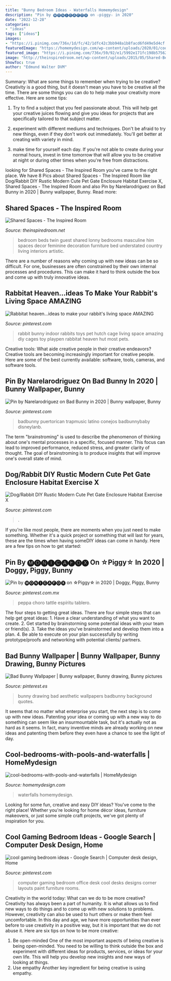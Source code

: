 ```yaml
---
title: "Bunny Bedroom Ideas - Waterfalls Homemydesign"
description: "Pin by 🅜🅞🅝🅘🅒🅐🅕🅞🅧 on ☆piggy☆ in 2020"
date: "2022-12-28"
categories:
- "ideas"
tags: ["ideas"]
images:
- "https://i.pinimg.com/736x/1d/fc/42/1dfc42c3bb948a1b8facd6fd49e5d4cf.jpg"
featuredImage: "https://homemydesign.com/wp-content/uploads/2020/01/cool-bedrooms-with-pools-and-waterfalls.jpg"
featured_image: "https://i.pinimg.com/736x/59/92/e1/5992e171fc198b57562bcf24b54f2e4e.jpg"
image: "http://theinspiredroom.net/wp-content/uploads/2015/05/Shared-Bedroom-with-Twin-Beds-Lonny.jpg"
ShowToc: true
author: "Edmund Walter DVM"
---
```



Summary: What are some things to remember when trying to be creative?
Creativity is a good thing, but it doesn't mean you have to be creative all the time. There are some things you can do to help make your creativity more effective. Here are some tips:
1. Try to find a subject that you feel passionate about. This will help get your creative juices flowing and give you ideas for projects that are specifically tailored to that subject matter.

2. experiment with different mediums and techniques. Don't be afraid to try new things, even if they don't work out immediately. You'll get better at creating with variety in mind.

3. make time for yourself each day. If you're not able to create during your normal hours, invest in time tomorrow that will allow you to be creative at night or during other times when you're free from distractions.

	

		
looking for Shared Spaces - The Inspired Room you've came to the right place. We have 8 Pics about Shared Spaces - The Inspired Room like Dog/Rabbit DIY Rustic Modern Cute Pet Gate Enclosure Habitat Exercise X, Shared Spaces - The Inspired Room and also Pin by Narelarodriguez on Bad Bunny in 2020 | Bunny wallpaper, Bunny. Read more:
		
    
## Shared Spaces - The Inspired Room

<img loading=lazy src="http://theinspiredroom.net/wp-content/uploads/2015/05/Shared-Bedroom-with-Twin-Beds-Lonny.jpg" onerror="this.onerror=null;this.src='https://tse1.mm.bing.net/th?id=OIP.3cof8KYx3cKFTmQHnC8UFQHaF7&amp;pid=15.1';" alt="Shared Spaces - The Inspired Room">

_Source: theinspiredroom.net_

>bedroom beds twin guest shared lonny bedrooms masculine him spaces decor feminine decoration furniture bed understated country living interiors artistic. 

	

There are a number of reasons why coming up with new ideas can be so difficult. For one, businesses are often constrained by their own internal processes and procedures. This can make it hard to think outside the box and come up with truly innovative ideas.

    
## Rabbitat Heaven...ideas To Make Your Rabbit&#039;s Living Space AMAZING

<img loading=lazy src="https://i.pinimg.com/736x/e4/0c/1b/e40c1b8ed24ddf77045cf6bee94aff9d--bunny-room-bunny-hutch.jpg?b=t" onerror="this.onerror=null;this.src='https://tse2.mm.bing.net/th?id=OIP.Qe24I7qxUPdNoSxR0m5pngHaF9&amp;pid=15.1';" alt="Rabbitat heaven...ideas to make your rabbit&#039;s living space AMAZING">

_Source: pinterest.com_

>rabbit bunny indoor rabbits toys pet hutch cage living space amazing diy cages toy playpen rabbitat heaven hut most pets. 

	

Creative tools: What aide creative people in their creative endeavors?
Creative tools are becoming increasingly important for creative people. Here are some of the best currently available: software, tools, cameras, and software tools.

    
## Pin By Narelarodriguez On Bad Bunny In 2020 | Bunny Wallpaper, Bunny

<img loading=lazy src="https://i.pinimg.com/736x/bf/3d/2a/bf3d2a904cbf103b1a3f073f745c3385.jpg" onerror="this.onerror=null;this.src='https://tse2.mm.bing.net/th?id=OIP.9_DBhi7gdmn-h9sYSbu4WwHaNJ&amp;pid=15.1';" alt="Pin by Narelarodriguez on Bad Bunny in 2020 | Bunny wallpaper, Bunny">

_Source: pinterest.com_

>badbunny puertorican trapmusic latino conejos badbunnybaby disneylanb. 

	

The term "brainstroming" is used to describe the phenomenon of thinking about one's mental processes in a specific, focused manner. This focus can lead to improved performance, reduced stress, and greater clarity of thought. The goal of brainstroming is to produce insights that will improve one's overall state of mind.

    
## Dog/Rabbit DIY Rustic Modern Cute Pet Gate Enclosure Habitat Exercise X

<img loading=lazy src="https://i.pinimg.com/originals/2b/33/7e/2b337eec1981ac66e3f0b5c8c477ce5d.jpg" onerror="this.onerror=null;this.src='https://tse2.mm.bing.net/th?id=OIP.Y6JLi_yIMiwpr7DhFolWsAHaJ4&amp;pid=15.1';" alt="Dog/Rabbit DIY Rustic Modern Cute Pet Gate Enclosure Habitat Exercise X">

_Source: pinterest.com_

>. 

	

If you're like most people, there are moments when you just need to make something. Whether it's a quick project or something that will last for years, these are the times when having someDIY ideas can come in handy. Here are a few tips on how to get started:

    
## Pin By 🅜🅞🅝🅘🅒🅐🅕🅞🅧 On ☆Piggy☆ In 2020 | Doggy, Piggy, Bunny

<img loading=lazy src="https://i.pinimg.com/736x/1d/fc/42/1dfc42c3bb948a1b8facd6fd49e5d4cf.jpg" onerror="this.onerror=null;this.src='https://tse4.mm.bing.net/th?id=OIP.LvQnh3heSB3UKHHXMk5DNwHaHa&amp;pid=15.1';" alt="Pin by 🅜🅞🅝🅘🅒🅐🅕🅞🅧 on ☆Piggy☆ in 2020 | Doggy, Piggy, Bunny">

_Source: pinterest.com.mx_

>peppa choro tattle espíritu tablero. 

	

The four steps to getting great ideas.
There are four simple steps that can help get great ideas: 1. Have a clear understanding of what you want to create.
2. Get started by brainstorming some potential ideas with your team or friend(s).
3. Take the ideas you've brainstormed and develop them into a plan. 
4. Be able to execute on your plan successfully by writing prototype/proofs and networking with potential clients/ partners.

    
## Bad Bunny Wallpaper | Bunny Wallpaper, Bunny Drawing, Bunny Pictures

<img loading=lazy src="https://i.pinimg.com/736x/59/92/e1/5992e171fc198b57562bcf24b54f2e4e.jpg" onerror="this.onerror=null;this.src='https://tse4.mm.bing.net/th?id=OIP.CzNOZnITCsGP0-a4csubzAHaNK&amp;pid=15.1';" alt="Bad Bunny Wallpaper | Bunny wallpaper, Bunny drawing, Bunny pictures">

_Source: pinterest.es_

>bunny drawing bad aesthetic wallpapers badbunny background quotes. 

	

It seems that no matter what enterprise you start, the next step is to come up with new ideas. Patenting your idea or coming up with a new way to do something can seem like an insurmountable task, but it's actually not as hard as it seems. In fact, many inventive minds are already working on new ideas and patenting them before they even have a chance to see the light of day.

    
## Cool-bedrooms-with-pools-and-waterfalls | HomeMydesign

<img loading=lazy src="https://homemydesign.com/wp-content/uploads/2020/01/cool-bedrooms-with-pools-and-waterfalls.jpg" onerror="this.onerror=null;this.src='https://tse2.mm.bing.net/th?id=OIP.7-B5cvm1_ZBiG-Xe36HB0wHaLV&amp;pid=15.1';" alt="cool-bedrooms-with-pools-and-waterfalls | HomeMydesign">

_Source: homemydesign.com_

>waterfalls homemydesign. 

	

Looking for some fun, creative and easy DIY ideas? You've come to the right place! Whether you're looking for home décor ideas, furniture makeovers, or just some simple craft projects, we've got plenty of inspiration for you.

    
## Cool Gaming Bedroom Ideas - Google Search | Computer Desk Design, Home

<img loading=lazy src="https://i.pinimg.com/736x/26/24/52/2624529124004f9e3135365bbaeee445--wall-paint-colors-green-wall-paints.jpg" onerror="this.onerror=null;this.src='https://tse4.mm.bing.net/th?id=OIP.P7vd0zu6fDlTqDlq6fFC5wHaE9&amp;pid=15.1';" alt="cool gaming bedroom ideas - Google Search | Computer desk design, Home">

_Source: pinterest.com_

>computer gaming bedroom office desk cool desks designs corner layouts paint furniture rooms. 

	

Creativity in the world today: What can we do to be more creative?
Creativity has always been a part of humanity. It is what allows us to find new ways to do things and to come up with new solutions to problems. However, creativity can also be used to hurt others or make them feel uncomfortable. In this day and age, we have more opportunities than ever before to use creativity in a positive way, but it is important that we do not abuse it. Here are six tips on how to be more creative: 
1. Be open-minded
One of the most important aspects of being creative is being open-minded. You need to be willing to think outside the box and experiment with different ideas for products, services, or ideas for your own life. This will help you develop new insights and new ways of looking at things. 
2. Use empathy
Another key ingredient for being creative is using empathy.

